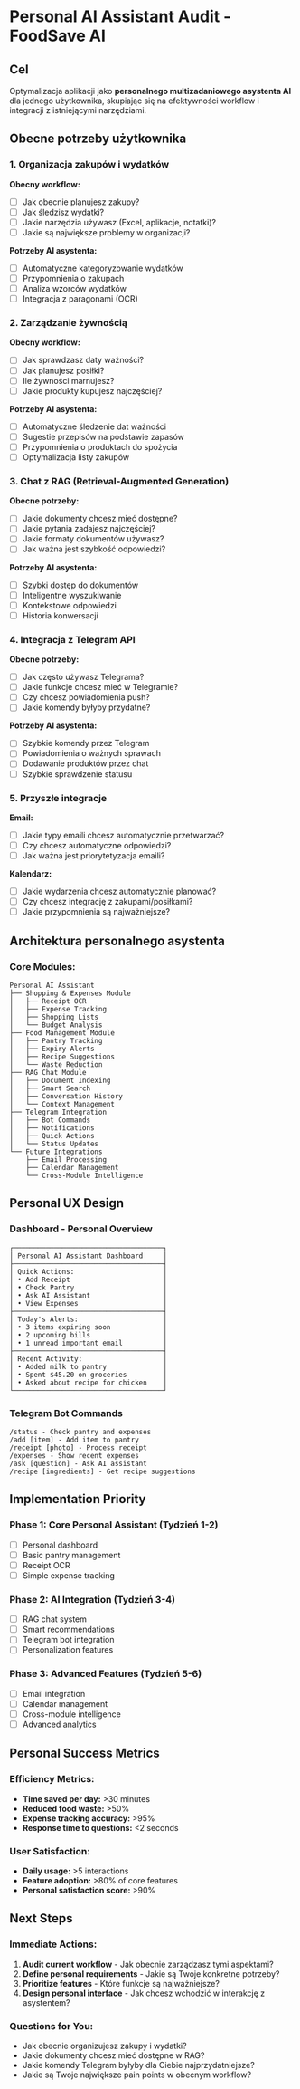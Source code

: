 # Personal AI Assistant Audit - FoodSave AI

## Cel
Optymalizacja aplikacji jako **personalnego multizadaniowego asystenta AI** dla jednego użytkownika, skupiając się na efektywności workflow i integracji z istniejącymi narzędziami.

## Obecne potrzeby użytkownika

### 1. Organizacja zakupów i wydatków
**Obecny workflow:**
- [ ] Jak obecnie planujesz zakupy?
- [ ] Jak śledzisz wydatki?
- [ ] Jakie narzędzia używasz (Excel, aplikacje, notatki)?
- [ ] Jakie są największe problemy w organizacji?

**Potrzeby AI asystenta:**
- [ ] Automatyczne kategoryzowanie wydatków
- [ ] Przypomnienia o zakupach
- [ ] Analiza wzorców wydatków
- [ ] Integracja z paragonami (OCR)

### 2. Zarządzanie żywnością
**Obecny workflow:**
- [ ] Jak sprawdzasz daty ważności?
- [ ] Jak planujesz posiłki?
- [ ] Ile żywności marnujesz?
- [ ] Jakie produkty kupujesz najczęściej?

**Potrzeby AI asystenta:**
- [ ] Automatyczne śledzenie dat ważności
- [ ] Sugestie przepisów na podstawie zapasów
- [ ] Przypomnienia o produktach do spożycia
- [ ] Optymalizacja listy zakupów

### 3. Chat z RAG (Retrieval-Augmented Generation)
**Obecne potrzeby:**
- [ ] Jakie dokumenty chcesz mieć dostępne?
- [ ] Jakie pytania zadajesz najczęściej?
- [ ] Jakie formaty dokumentów używasz?
- [ ] Jak ważna jest szybkość odpowiedzi?

**Potrzeby AI asystenta:**
- [ ] Szybki dostęp do dokumentów
- [ ] Inteligentne wyszukiwanie
- [ ] Kontekstowe odpowiedzi
- [ ] Historia konwersacji

### 4. Integracja z Telegram API
**Obecne potrzeby:**
- [ ] Jak często używasz Telegrama?
- [ ] Jakie funkcje chcesz mieć w Telegramie?
- [ ] Czy chcesz powiadomienia push?
- [ ] Jakie komendy byłyby przydatne?

**Potrzeby AI asystenta:**
- [ ] Szybkie komendy przez Telegram
- [ ] Powiadomienia o ważnych sprawach
- [ ] Dodawanie produktów przez chat
- [ ] Szybkie sprawdzenie statusu

### 5. Przyszłe integracje
**Email:**
- [ ] Jakie typy emaili chcesz automatycznie przetwarzać?
- [ ] Czy chcesz automatyczne odpowiedzi?
- [ ] Jak ważna jest priorytetyzacja emaili?

**Kalendarz:**
- [ ] Jakie wydarzenia chcesz automatycznie planować?
- [ ] Czy chcesz integrację z zakupami/posiłkami?
- [ ] Jakie przypomnienia są najważniejsze?

## Architektura personalnego asystenta

### Core Modules:
```
Personal AI Assistant
├── Shopping & Expenses Module
│   ├── Receipt OCR
│   ├── Expense Tracking
│   ├── Shopping Lists
│   └── Budget Analysis
├── Food Management Module
│   ├── Pantry Tracking
│   ├── Expiry Alerts
│   ├── Recipe Suggestions
│   └── Waste Reduction
├── RAG Chat Module
│   ├── Document Indexing
│   ├── Smart Search
│   ├── Conversation History
│   └── Context Management
├── Telegram Integration
│   ├── Bot Commands
│   ├── Notifications
│   ├── Quick Actions
│   └── Status Updates
└── Future Integrations
    ├── Email Processing
    ├── Calendar Management
    └── Cross-Module Intelligence
```

## Personal UX Design

### Dashboard - Personal Overview
```
┌─────────────────────────────────────┐
│ Personal AI Assistant Dashboard     │
├─────────────────────────────────────┤
│ Quick Actions:                      │
│ • Add Receipt                       │
│ • Check Pantry                      │
│ • Ask AI Assistant                  │
│ • View Expenses                     │
├─────────────────────────────────────┤
│ Today's Alerts:                     │
│ • 3 items expiring soon             │
│ • 2 upcoming bills                  │
│ • 1 unread important email          │
├─────────────────────────────────────┤
│ Recent Activity:                    │
│ • Added milk to pantry              │
│ • Spent $45.20 on groceries         │
│ • Asked about recipe for chicken    │
└─────────────────────────────────────┘
```

### Telegram Bot Commands
```
/status - Check pantry and expenses
/add [item] - Add item to pantry
/receipt [photo] - Process receipt
/expenses - Show recent expenses
/ask [question] - Ask AI assistant
/recipe [ingredients] - Get recipe suggestions
```

## Implementation Priority

### Phase 1: Core Personal Assistant (Tydzień 1-2)
- [ ] Personal dashboard
- [ ] Basic pantry management
- [ ] Receipt OCR
- [ ] Simple expense tracking

### Phase 2: AI Integration (Tydzień 3-4)
- [ ] RAG chat system
- [ ] Smart recommendations
- [ ] Telegram bot integration
- [ ] Personalization features

### Phase 3: Advanced Features (Tydzień 5-6)
- [ ] Email integration
- [ ] Calendar management
- [ ] Cross-module intelligence
- [ ] Advanced analytics

## Personal Success Metrics

### Efficiency Metrics:
- **Time saved per day:** >30 minutes
- **Reduced food waste:** >50%
- **Expense tracking accuracy:** >95%
- **Response time to questions:** <2 seconds

### User Satisfaction:
- **Daily usage:** >5 interactions
- **Feature adoption:** >80% of core features
- **Personal satisfaction score:** >90%

## Next Steps

### Immediate Actions:
1. **Audit current workflow** - Jak obecnie zarządzasz tymi aspektami?
2. **Define personal requirements** - Jakie są Twoje konkretne potrzeby?
3. **Prioritize features** - Które funkcje są najważniejsze?
4. **Design personal interface** - Jak chcesz wchodzić w interakcję z asystentem?

### Questions for You:
- Jak obecnie organizujesz zakupy i wydatki?
- Jakie dokumenty chcesz mieć dostępne w RAG?
- Jakie komendy Telegram byłyby dla Ciebie najprzydatniejsze?
- Jakie są Twoje największe pain points w obecnym workflow? 